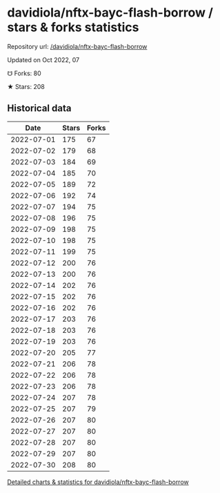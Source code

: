 # davidiola/nftx-bayc-flash-borrow / stars & forks statistics

Repository url: [/davidiola/nftx-bayc-flash-borrow](https://github.com/davidiola/nftx-bayc-flash-borrow)

Updated on Oct 2022, 07

☋ Forks: 80

★ Stars: 208

## Historical data
| Date | Stars | Forks |
|------|-------|-------|
| 2022-07-01 | 175 | 67 | 
| 2022-07-02 | 179 | 68 | 
| 2022-07-03 | 184 | 69 | 
| 2022-07-04 | 185 | 70 | 
| 2022-07-05 | 189 | 72 | 
| 2022-07-06 | 192 | 74 | 
| 2022-07-07 | 194 | 75 | 
| 2022-07-08 | 196 | 75 | 
| 2022-07-09 | 198 | 75 | 
| 2022-07-10 | 198 | 75 | 
| 2022-07-11 | 199 | 75 | 
| 2022-07-12 | 200 | 76 | 
| 2022-07-13 | 200 | 76 | 
| 2022-07-14 | 202 | 76 | 
| 2022-07-15 | 202 | 76 | 
| 2022-07-16 | 202 | 76 | 
| 2022-07-17 | 203 | 76 | 
| 2022-07-18 | 203 | 76 | 
| 2022-07-19 | 203 | 76 | 
| 2022-07-20 | 205 | 77 | 
| 2022-07-21 | 206 | 78 | 
| 2022-07-22 | 206 | 78 | 
| 2022-07-23 | 206 | 78 | 
| 2022-07-24 | 207 | 78 | 
| 2022-07-25 | 207 | 79 | 
| 2022-07-26 | 207 | 80 | 
| 2022-07-27 | 207 | 80 | 
| 2022-07-28 | 207 | 80 | 
| 2022-07-29 | 207 | 80 | 
| 2022-07-30 | 208 | 80 | 


[Detailed charts & statistics for davidiola/nftx-bayc-flash-borrow](https://reviewgithub.com/rep/davidiola/nftx-bayc-flash-borrow)
